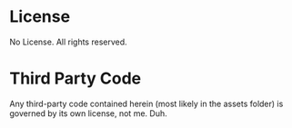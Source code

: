 # License
No License.  All rights reserved.

# Third Party Code
Any third-party code contained herein (most likely in the assets folder) is governed by its own license, not me.  Duh.
